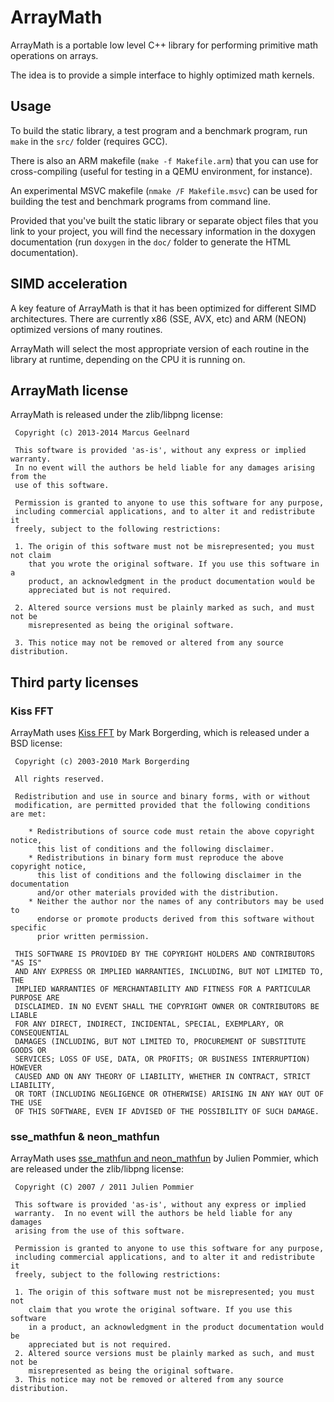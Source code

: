 # ArrayMath

ArrayMath is a portable low level C++ library for performing primitive math
operations on arrays.

The idea is to provide a simple interface to highly optimized math kernels.


## Usage

To build the static library, a test program and a benchmark program, run `make`
in the `src/` folder (requires GCC).

There is also an ARM makefile (`make -f Makefile.arm`) that you can use for
cross-compiling (useful for testing in a QEMU environment, for instance).

An experimental MSVC makefile (`nmake /F Makefile.msvc`) can be used for
building the test and benchmark programs from command line.

Provided that you've built the static library or separate object files
that you link to your project, you will find the necessary information in
the doxygen documentation (run `doxygen` in the `doc/` folder to generate
the HTML documentation).


## SIMD acceleration

A key feature of ArrayMath is that it has been optimized for different SIMD
architectures. There are currently x86 (SSE, AVX, etc) and ARM (NEON) optimized
versions of many routines.

ArrayMath will select the most appropriate version of each routine in the
library at runtime, depending on the CPU it is running on.


## ArrayMath license

ArrayMath is released under the zlib/libpng license:

```
 Copyright (c) 2013-2014 Marcus Geelnard

 This software is provided 'as-is', without any express or implied warranty.
 In no event will the authors be held liable for any damages arising from the
 use of this software.

 Permission is granted to anyone to use this software for any purpose,
 including commercial applications, and to alter it and redistribute it
 freely, subject to the following restrictions:

 1. The origin of this software must not be misrepresented; you must not claim
    that you wrote the original software. If you use this software in a
    product, an acknowledgment in the product documentation would be
    appreciated but is not required.

 2. Altered source versions must be plainly marked as such, and must not be
    misrepresented as being the original software.

 3. This notice may not be removed or altered from any source distribution.
```

## Third party licenses

### Kiss FFT

ArrayMath uses [Kiss FFT](http://kissfft.sourceforge.net/) by Mark Borgerding,
which is released under a BSD license:

```
 Copyright (c) 2003-2010 Mark Borgerding

 All rights reserved.

 Redistribution and use in source and binary forms, with or without
 modification, are permitted provided that the following conditions are met:

    * Redistributions of source code must retain the above copyright notice,
      this list of conditions and the following disclaimer.
    * Redistributions in binary form must reproduce the above copyright notice,
      this list of conditions and the following disclaimer in the documentation
      and/or other materials provided with the distribution.
    * Neither the author nor the names of any contributors may be used to
      endorse or promote products derived from this software without specific
      prior written permission.

 THIS SOFTWARE IS PROVIDED BY THE COPYRIGHT HOLDERS AND CONTRIBUTORS "AS IS"
 AND ANY EXPRESS OR IMPLIED WARRANTIES, INCLUDING, BUT NOT LIMITED TO, THE
 IMPLIED WARRANTIES OF MERCHANTABILITY AND FITNESS FOR A PARTICULAR PURPOSE ARE
 DISCLAIMED. IN NO EVENT SHALL THE COPYRIGHT OWNER OR CONTRIBUTORS BE LIABLE
 FOR ANY DIRECT, INDIRECT, INCIDENTAL, SPECIAL, EXEMPLARY, OR CONSEQUENTIAL
 DAMAGES (INCLUDING, BUT NOT LIMITED TO, PROCUREMENT OF SUBSTITUTE GOODS OR
 SERVICES; LOSS OF USE, DATA, OR PROFITS; OR BUSINESS INTERRUPTION) HOWEVER
 CAUSED AND ON ANY THEORY OF LIABILITY, WHETHER IN CONTRACT, STRICT LIABILITY,
 OR TORT (INCLUDING NEGLIGENCE OR OTHERWISE) ARISING IN ANY WAY OUT OF THE USE
 OF THIS SOFTWARE, EVEN IF ADVISED OF THE POSSIBILITY OF SUCH DAMAGE.
```

### sse\_mathfun & neon\_mathfun

ArrayMath uses [sse\_mathfun and neon\_mathfun](http://gruntthepeon.free.fr/ssemath/)
by Julien Pommier, which are released under the zlib/libpng license:

```
 Copyright (C) 2007 / 2011 Julien Pommier

 This software is provided 'as-is', without any express or implied
 warranty.  In no event will the authors be held liable for any damages
 arising from the use of this software.

 Permission is granted to anyone to use this software for any purpose,
 including commercial applications, and to alter it and redistribute it
 freely, subject to the following restrictions:

 1. The origin of this software must not be misrepresented; you must not
    claim that you wrote the original software. If you use this software
    in a product, an acknowledgment in the product documentation would be
    appreciated but is not required.
 2. Altered source versions must be plainly marked as such, and must not be
    misrepresented as being the original software.
 3. This notice may not be removed or altered from any source distribution.
```

